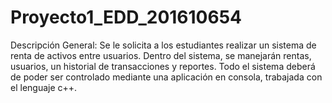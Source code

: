 ﻿# Proyecto1_EDD_201610654
Descripción General:
Se le solicita a los estudiantes realizar un sistema de renta de activos entre usuarios. Dentro del sistema, se manejarán rentas, usuarios, un historial de transacciones y reportes. Todo el sistema deberá de poder ser controlado mediante una aplicación en consola, trabajada con el lenguaje c++.
